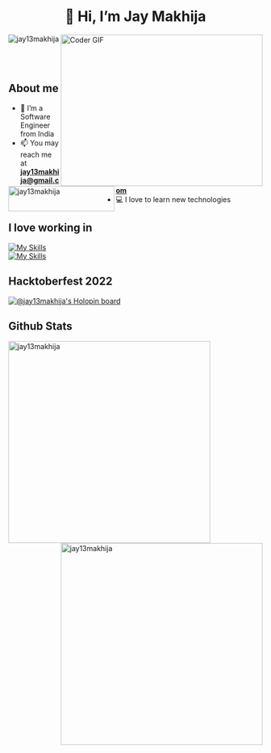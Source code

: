 <h1 align="center"> 👋 Hi, I’m Jay Makhija </h1>
<img align="right" alt="Coder GIF" height=300 width=400 src="https://cdn.dribbble.com/users/1187836/screenshots/6539429/programer.gif" />
<p align="left"> <img src="https://komarev.com/ghpvc/?username=jay13makhija&label=Profile%20views&color=0e75b6&style=flat" alt="jay13makhija" /> </p>
<a href="https://www.buymeacoffee.com/jay13makhija"> 
  <img align="left" src="https://cdn.buymeacoffee.com/buttons/v2/default-yellow.png" height="50" width="210" alt="jay13makhija" />
</a>
<br>
<br>

## About me
- 👀 I’m a Software Engineer from India
- 📫 You may reach me at **jay13makhija@gmail.com**
- 💻 I love to learn new technologies

## I love working in
[![My Skills](https://skills.thijs.gg/icons?i=cs,ts,angular,react,html,css,js)](https://skills.thijs.gg)   
[![My Skills](https://skills.thijs.gg/icons?i=nodejs,docker,git,mongodb,mysql,c,cpp)](https://skills.thijs.gg)

## **Hacktoberfest 2022**

[![@jay13makhija's Holopin board](https://holopin.me/jay13makhija)](https://holopin.io/@jay13makhija)

## Github Stats
<div>
<img align="left" src="https://github-readme-streak-stats.herokuapp.com/?user=jay13makhija&" width="400" alt="jay13makhija"/>
<img align="right" src="https://github-readme-stats.vercel.app/api?username=jay13makhija&show_icons=true&locale=en" width="400" alt="jay13makhija" />
</div>
<!-- <div>
<img align="center" src="https://github-readme-activity-graph.cyclic.app/graph?username=jay13makhija&theme=github-compact"/>
</div> -->
